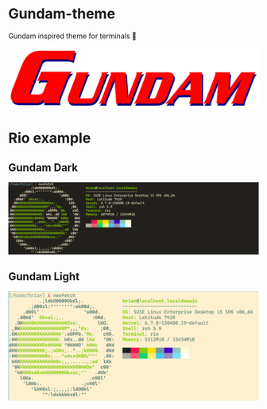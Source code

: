 # Gundam-theme
Gundam inspired theme for terminals :robot:

<img src=./photos/Gundam_serpentine.png>


# Rio example 
## Gundam Dark
<img src=./photos/2024-03-26_16-07.png>

## Gundam Light
<img src=./photos/2024-03-26_16-16.png>
